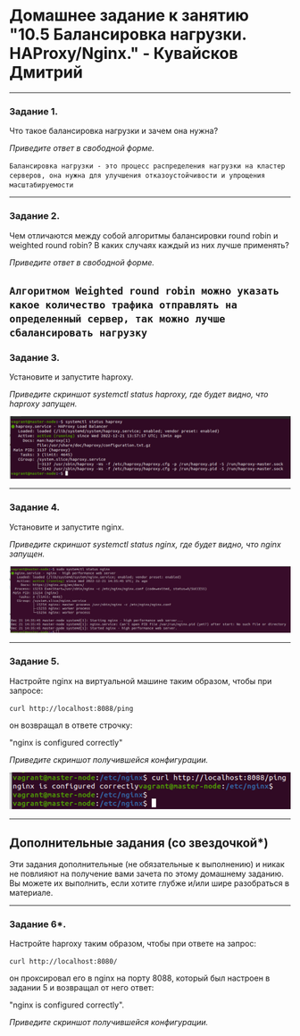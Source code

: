 # Домашнее задание к занятию "10.5 Балансировка нагрузки. HAProxy/Nginx." - Кувайсков Дмитрий


---

### Задание 1.

Что такое балансировка нагрузки и зачем она нужна? 

*Приведите ответ в свободной форме.*

`Балансировка нагрузки - это процесс распределения нагрузки на кластер серверов, она нужна для улучшения отказоустойчивости и упрощения масштабируемости` 

---

### Задание 2.

Чем отличаются между собой алгоритмы балансировки round robin и weighted round robin? В каких случаях каждый из них лучше применять? 

*Приведите ответ в свободной форме.*


`Алгоритмом Weighted round robin можно указать какое количество трафика отправлять на определенный сервер, так можно лучше сбалансировать нагрузку`
---

### Задание 3.

Установите и запустите haproxy.

*Приведите скриншот systemctl status haproxy, где будет видно, что haproxy запущен.*

![alt text](https://github.com/Fameq/10.05-hw/blob/master/img/task3.png)

---

### Задание 4.

Установите и запустите nginx.

*Приведите скриншот systemctl status nginx, где будет видно, что nginx запущен.*

![alt text](https://github.com/Fameq/10.05-hw/blob/master/img/task4.png)

---

### Задание 5.

Настройте nginx на виртуальной машине таким образом, чтобы при запросе:

`curl http://localhost:8088/ping`

он возвращал в ответе строчку: 

"nginx is configured correctly"

*Приведите скриншот получившейся конфигурации.*

![alt text](https://github.com/Fameq/10.05-hw/blob/master/img/task5.png)

---

## Дополнительные задания (со звездочкой*)

Эти задания дополнительные (не обязательные к выполнению) и никак не повлияют на получение вами зачета по этому домашнему заданию. Вы можете их выполнить, если хотите глубже и/или шире разобраться в материале.

---

### Задание 6*.

Настройте haproxy таким образом, чтобы при ответе на запрос:

`curl http://localhost:8080/`

он проксировал его в nginx на порту 8088, который был настроен в задании 5 и возвращал от него ответ: 

"nginx is configured correctly". 

*Приведите скриншот получившейся конфигурации.*

